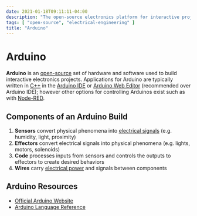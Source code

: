 ```yaml
---
date: 2021-01-18T09:11:11-04:00
description: "The open-source electronics platform for interactive projects and prototypes"
tags: [ "open-source", "electrical-engineering" ]
title: "Arduino"
---
```


# Arduino

**Arduino** is an [open-source](open-source.md) set of hardware and software used to build interactive electronics projects. Applications for Arduino are typically written in [C++](cpp.md) in the [Arduino IDE](https://www.arduino.cc/en/software) or [Arduino Web Editor](https://create.arduino.cc/editor) (recommended over Arduino IDE); however other options for controlling Arduinos exist such as with [Node-RED](https://nodered.org/docs/faq/interacting-with-arduino).

## Components of an Arduino Build

1. **Sensors** convert physical phenomena into [electrical signals](electrical-engineering.md) (e.g. humidity, light, proximity)
2. **Effectors** convert electrical signals into physical phenomena (e.g. lights, motors, solenoids)
3. **Code** processes inputs from sensors and controls the outputs to effectors to create desired behaviors
4. **Wires** carry [electrical power](watts-law.md) and signals between components

## Arduino Resources

* [Official Arduino Website](https://www.arduino.cc/)
* [Arduino Language Reference](https://www.arduino.cc/reference/en/)

